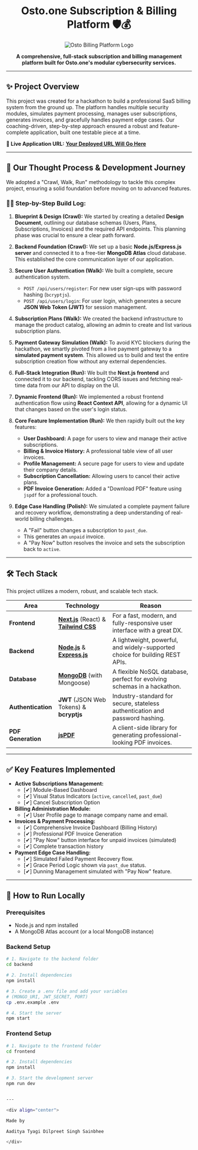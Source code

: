 <div align="center">

# Osto.one Subscription & Billing Platform 🛡️💰

![Osto Billing Platform Logo](https://placehold.co/600x300/1e293b/ffffff?text=Osto.one%20Billing&font=raleway)

**A comprehensive, full-stack subscription and billing management platform built for Osto.one's modular cybersecurity services.**

</div>

---

## ✨ Project Overview

This project was created for a hackathon to build a professional SaaS billing system from the ground up. The platform handles multiple security modules, simulates payment processing, manages user subscriptions, generates invoices, and gracefully handles payment edge cases. Our coaching-driven, step-by-step approach ensured a robust and feature-complete application, built one testable piece at a time.

**🚀 Live Application URL:** [**Your Deployed URL Will Go Here**](http://)

---

## 🧠 Our Thought Process & Development Journey

We adopted a "Crawl, Walk, Run" methodology to tackle this complex project, ensuring a solid foundation before moving on to advanced features.

### 🚶‍♂️ Step-by-Step Build Log:

1.  **Blueprint & Design (Crawl):** We started by creating a detailed **Design Document**, outlining our database schemas (Users, Plans, Subscriptions, Invoices) and the required API endpoints. This planning phase was crucial to ensure a clear path forward.

2.  **Backend Foundation (Crawl):** We set up a basic **Node.js/Express.js server** and connected it to a free-tier **MongoDB Atlas** cloud database. This established the core communication layer of our application.

3.  **Secure User Authentication (Walk):** We built a complete, secure authentication system.
    * `POST /api/users/register`: For new user sign-ups with password hashing (`bcryptjs`).
    * `POST /api/users/login`: For user login, which generates a secure **JSON Web Token (JWT)** for session management.

4.  **Subscription Plans (Walk):** We created the backend infrastructure to manage the product catalog, allowing an admin to create and list various subscription plans.

5.  **Payment Gateway Simulation (Walk):** To avoid KYC blockers during the hackathon, we smartly pivoted from a live payment gateway to a **simulated payment system**. This allowed us to build and test the entire subscription creation flow without any external dependencies.

6.  **Full-Stack Integration (Run):** We built the **Next.js frontend** and connected it to our backend, tackling CORS issues and fetching real-time data from our API to display on the UI.

7.  **Dynamic Frontend (Run):** We implemented a robust frontend authentication flow using **React Context API**, allowing for a dynamic UI that changes based on the user's login status.

8.  **Core Feature Implementation (Run):** We then rapidly built out the key features:
    * **User Dashboard:** A page for users to view and manage their active subscriptions.
    * **Billing & Invoice History:** A professional table view of all user invoices.
    * **Profile Management:** A secure page for users to view and update their company details.
    * **Subscription Cancellation:** Allowing users to cancel their active plans.
    * **PDF Invoice Generation:** Added a "Download PDF" feature using `jspdf` for a professional touch.

9.  **Edge Case Handling (Polish):** We simulated a complete payment failure and recovery workflow, demonstrating a deep understanding of real-world billing challenges.
    * A "Fail" button changes a subscription to `past_due`.
    * This generates an `unpaid` invoice.
    * A "Pay Now" button resolves the invoice and sets the subscription back to `active`.

---

## 🛠️ Tech Stack

This project utilizes a modern, robust, and scalable tech stack.

| Area               | Technology                                                                                                  | Reason                                                                    |
| ------------------ | ----------------------------------------------------------------------------------------------------------- | ------------------------------------------------------------------------- |
| **Frontend** | [**Next.js**](https://nextjs.org/) (React) & [**Tailwind CSS**](https://tailwindcss.com/)                     | For a fast, modern, and fully-responsive user interface with a great DX.  |
| **Backend** | [**Node.js**](https://nodejs.org/) & [**Express.js**](https://expressjs.com/)                               | A lightweight, powerful, and widely-supported choice for building REST APIs. |
| **Database** | [**MongoDB**](https://www.mongodb.com/) (with Mongoose)                                                     | A flexible NoSQL database, perfect for evolving schemas in a hackathon.   |
| **Authentication** | **JWT** (JSON Web Tokens) & **bcryptjs** | Industry-standard for secure, stateless authentication and password hashing. |
| **PDF Generation** | [**jsPDF**](https://github.com/parallax/jsPDF)                                                              | A client-side library for generating professional-looking PDF invoices.      |

---

## ✅ Key Features Implemented

* **Active Subscriptions Management:**
    * [✔] Module-Based Dashboard
    * [✔] Visual Status Indicators (`active`, `cancelled`, `past_due`)
    * [✔] Cancel Subscription Option
* **Billing Administration Module:**
    * [✔] User Profile page to manage company name and email.
* **Invoices & Payment Processing:**
    * [✔] Comprehensive Invoice Dashboard (Billing History)
    * [✔] Professional PDF Invoice Generation
    * [✔] "Pay Now" button interface for unpaid invoices (simulated)
    * [✔] Complete transaction history
* **Payment Edge Case Handling:**
    * [✔] Simulated Failed Payment Recovery flow.
    * [✔] Grace Period Logic shown via `past_due` status.
    * [✔] Dunning Management simulated with "Pay Now" feature.

---

## 🚀 How to Run Locally

### Prerequisites

* Node.js and npm installed
* A MongoDB Atlas account (or a local MongoDB instance)

### Backend Setup

```bash
# 1. Navigate to the backend folder
cd backend

# 2. Install dependencies
npm install

# 3. Create a .env file and add your variables
# (MONGO_URI, JWT_SECRET, PORT)
cp .env.example .env

# 4. Start the server
npm start
```

### Frontend Setup

```bash 
# 1. Navigate to the frontend folder
cd frontend

# 2. Install dependencies
npm install

# 3. Start the development server
npm run dev


---

<div align="center">

Made by

Aaditya Tyagi Dilpreet Singh Sainbhee

</div>
